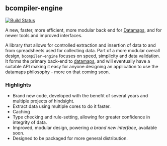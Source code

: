 ## bcompiler-engine

[![Build Status](https://travis-ci.com/hammerheadlemon/bcompiler-engine.svg?branch=master)](https://travis-ci.com/hammerheadlemon/bcompiler-engine)

A new, faster, more efficient, more modular back end for
[Datamaps](https://datamaps.twentyfoursoftware.com), and for newer tools and improved interfaces.

A library that allows for controlled extraction and insertion of data to and
from spreadsheets used for collecting data. Part of a more modular overall
design, `bcompiler-engine` focuses on speed, simplicity and data validation. It
forms the primary back-end to
[datamaps](https://datamaps.twentyfoursoftware.com), and will
eventually have a suitable API making it easy for anyone designing an
application to use the datamaps philosophy - more on that coming soon.

### Highlights

* Brand new code, developed with the benefit of several years and multiple projects
    of hindsight.
* Extract data using multiple cores to do it faster.
* Caching
* Type checking and rule-setting, allowing for greater confidence in integrity of data.
* Improved, modular design, powering *a brand new interface*, available soon.
* Designed to be packaged for more general distribution.
